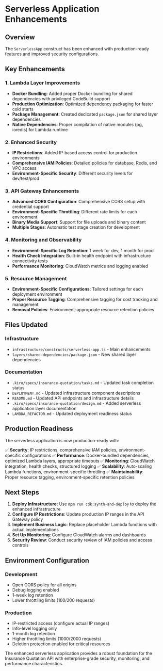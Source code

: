 # Serverless Application Enhancements

## Overview

The `ServerlessApp` construct has been enhanced with production-ready features and improved security configurations.

## Key Enhancements

### 1. Lambda Layer Improvements
- **Docker Bundling**: Added proper Docker bundling for shared dependencies with privileged CodeBuild support
- **Production Optimization**: Optimized dependency packaging for faster cold starts
- **Package Management**: Created dedicated `package.json` for shared layer dependencies
- **Native Dependencies**: Proper compilation of native modules (pg, ioredis) for Lambda runtime

### 2. Enhanced Security
- **IP Restrictions**: Added IP-based access control for production environments
- **Comprehensive IAM Policies**: Detailed policies for database, Redis, and VPC access
- **Environment-Specific Security**: Different security levels for dev/test/prod

### 3. API Gateway Enhancements
- **Advanced CORS Configuration**: Comprehensive CORS setup with credential support
- **Environment-Specific Throttling**: Different rate limits for each environment
- **Binary Media Support**: Support for file uploads and binary content
- **Multiple Stages**: Automatic test stage creation for development

### 4. Monitoring and Observability
- **Environment-Specific Log Retention**: 1 week for dev, 1 month for prod
- **Health Check Integration**: Built-in health endpoint with infrastructure connectivity tests
- **Performance Monitoring**: CloudWatch metrics and logging enabled

### 5. Resource Management
- **Environment-Specific Configurations**: Tailored settings for each deployment environment
- **Proper Resource Tagging**: Comprehensive tagging for cost tracking and management
- **Removal Policies**: Environment-appropriate resource retention policies

## Files Updated

### Infrastructure
- `infrastructure/constructs/serverless-app.ts` - Main enhancements
- `layers/shared-dependencies/package.json` - New shared layer dependencies

### Documentation
- `.kiro/specs/insurance-quotation/tasks.md` - Updated task completion status
- `DEPLOYMENT.md` - Updated infrastructure component descriptions
- `README.md` - Updated API endpoints and infrastructure details
- `.kiro/specs/insurance-quotation/design.md` - Added serverless application layer documentation
- `LAMBDA_REFACTOR.md` - Updated deployment readiness status

## Production Readiness

The serverless application is now production-ready with:

✅ **Security**: IP restrictions, comprehensive IAM policies, environment-specific configurations
✅ **Performance**: Docker-bundled dependencies, optimized Lambda layers, appropriate timeouts
✅ **Monitoring**: CloudWatch integration, health checks, structured logging
✅ **Scalability**: Auto-scaling Lambda functions, environment-specific throttling
✅ **Maintainability**: Proper resource tagging, environment-specific retention policies

## Next Steps

1. **Deploy Infrastructure**: Use `npm run cdk:synth-and-deploy` to deploy the enhanced infrastructure
2. **Configure IP Restrictions**: Update production IP ranges in the API Gateway policy
3. **Implement Business Logic**: Replace placeholder Lambda functions with actual implementations
4. **Set Up Monitoring**: Configure CloudWatch alarms and dashboards
5. **Security Review**: Conduct security review of IAM policies and access controls

## Environment Configuration

### Development
- Open CORS policy for all origins
- Debug logging enabled
- 1-week log retention
- Lower throttling limits (100/200 requests)

### Production
- IP-restricted access (configure actual IP ranges)
- Info-level logging only
- 1-month log retention
- Higher throttling limits (1000/2000 requests)
- Deletion protection enabled for critical resources

The enhanced serverless application provides a robust foundation for the Insurance Quotation API with enterprise-grade security, monitoring, and performance characteristics.